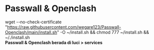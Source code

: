 # Passwall & Openclash
wget --no-check-certificate "https://raw.githubusercontent.com/wegare123/Passwall-Openclash/main/install.sh" -O ~/install.sh && chmod 777 ~/install.sh && ~/./install.sh
</br>
**Passwall & Openclash berada di luci > services**
